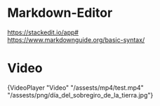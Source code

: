 # Markdown-Editor
https://stackedit.io/app# \
https://www.markdownguide.org/basic-syntax/

# Video
{VideoPlayer "Video" "/assests/mp4/test.mp4" "/assests/png/día_del_sobregiro_de_la_tierra.jpg"}